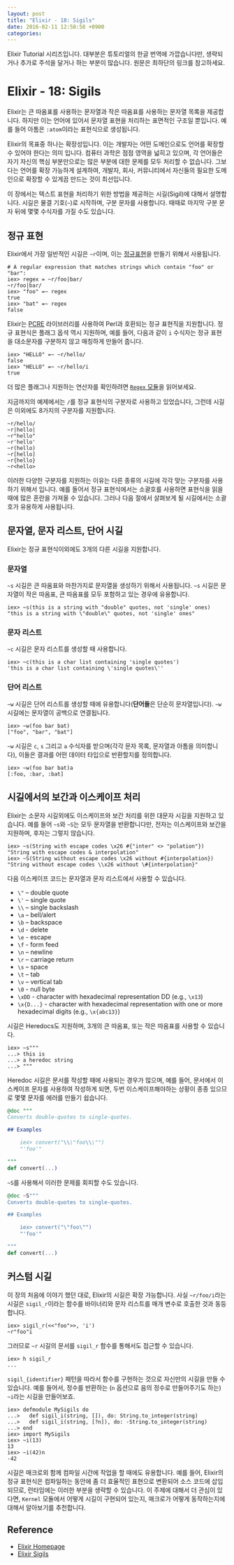 ```yaml
---
layout: post
title: "Elixir - 18: Sigils"
date: 2016-02-11 12:58:58 +0900
categories:
---
```


Elixir Tutorial 시리즈입니다. 대부분은 튜토리얼의 한글 번역에 가깝습니다만, 생략되거나 추가로 주석을 달거나 하는 부분이 많습니다. 원문은 최하단의 링크를 참고하세요.

# Elixir - 18: Sigils

Elixir는 큰 따옴표를 사용하는 문자열과 작은 따옴표를 사용하는 문자열 목록을 제공합니다. 하지만 이는 언어에 있어서 문자열 표현을 처리하는 표면적인 구조일 뿐입니다. 예를 들어 아톰은 `:atom`이라는 표현식으로 생성됩니다.

Elixir의 목표중 하나는 확장성입니다. 이는 개발자는 어떤 도메인으로도 언어를 확장할 수 있어야 한다는 의미 입니다. 컴퓨터 과학은 점점 영역을 넓히고 있으며, 각 언어들은 자기 자신의 핵심 부분만으로는 많은 부분에 대한 문제를 모두 처리할 수 없습니다. 그보다는 언어를 확장 가능하게 설계하여, 개발자, 회사, 커뮤니티에서 자신들의 필요한 도메인으로 확장할 수 있게끔 만드는 것이 최선입니다.

이 장에서는 텍스트 표현을 처리하기 위한 방법을 제공하는 시길(Sigil)에 대해서 설명합니다. 시길은 물결 기호(`~`)로 시작하며, 구분 문자를 사용합니다. 때때로 마지막 구분 문자 뒤에 몇몇 수식자를 가질 수도 있습니다.

## 정규 표현

Elixir에서 가장 일반적인 시길은 `~r`이며, 이는 [정규표현](https://ko.wikipedia.org/wiki/정규_표현식)을 만들기 위해서 사용됩니다.

```iex
# A regular expression that matches strings which contain "foo" or "bar":
iex> regex = ~r/foo|bar/
~r/foo|bar/
iex> "foo" =~ regex
true
iex> "bat" =~ regex
false
```

Elixir는 [PCRE](http://www.pcre.org/) 라이브러리를 사용하여 Perl과 호환되는 정규 표현직을 지원합니다. 정규 표현식은 플래그 옵셕 역시 지원하며, 예를 들어, 다음과 같이 `i` 수식자는 정규 표현을 대소문자를 구분하지 않고 매칭하게 만들어 줍니다.

```iex
iex> "HELLO" =~ ~r/hello/
false
iex> "HELLO" =~ ~r/hello/i
true
```

더 많은 플래그나 지원하는 연산자를 확인하려면 [`Regex` 모듈](http://elixir-lang.org/docs/stable/elixir/Regex.html)을 읽어보세요.

지금까지의 예제에서는 `/`를 정규 표현식의 구분자로 사용하고 있었습니다, 그런데 시길은 이외에도 8가지의 구분자를 지원합니다.

```
~r/hello/
~r|hello|
~r"hello"
~r'hello'
~r(hello)
~r[hello]
~r{hello}
~r<hello>
```

이러한 다양한 구분자를 지원하는 이유는 다른 종류의 시길에 각각 맞는 구분자를 사용하기 위해서 입니다. 예를 들어서 정규 표현식에서는 소괄호를 사용하면 표현식을 읽을 때에 많은 혼란을 가져올 수 있습니다. 그러나 다음 절에서 살펴보게 될 시길에서는 소괄호가 유용하게 사용됩니다.

## 문자열, 문자 리스트, 단어 시길

Elixir는 정규 표현식이외에도 3개의 다른 시길을 지원합니다.

### 문자열

`~s` 시길은 큰 따옴표와 마찬가지로 문자열을 생성하기 위해서 사용됩니다. `~s` 시길은 문자열이 작은 따옴표, 큰 따옴표를 모두 포함하고 있는 경우에 유용합니다.

```iex
iex> ~s(this is a string with "double" quotes, not 'single' ones)
"this is a string with \"double\" quotes, not 'single' ones"
```

### 문자 리스트

`~c` 시길은 문자 리스트를 생성할 때 사용합니다.

```iex
iex> ~c(this is a char list containing 'single quotes')
'this is a char list containing \'single quotes\''
```

### 단어 리스트

`~w` 시길은 단어 리스트를 생성할 때에 유용합니다(**단어들**은 단순히 문자열입니다). `~w` 시길에는 문자열이 공백으로 연결됩니다.

```iex
iex> ~w(foo bar bat)
["foo", "bar", "bat"]
```

`~w` 시길은 `c`, `s` 그리고 `a` 수식자를 받으며(각각 문자 목록, 문자열과 아톰을 의미합니다), 이들은 결과를 어떤 데이터 타입으로 반환할지를 정의합니다.

```iex
iex> ~w(foo bar bat)a
[:foo, :bar, :bat]
```

## 시길에서의 보간과 이스케이프 처리

Elixir는 소문자 시길외에도 이스케이프와 보간 처리를 위한 대문자 시길을 지원하고 있습니다. 예를 들어 `~s`와 `~S`는 모두 문자열을 반환합니다만, 전자는 이스케이프와 보간을 지원하며, 후자는 그렇지 않습니다.

```iex
iex> ~s(String with escape codes \x26 #{"inter" <> "polation"})
"String with escape codes & interpolation"
iex> ~S(String without escape codes \x26 without #{interpolation})
"String without escape codes \\x26 without \#{interpolation}"
```

다음 이스케이프 코드는 문자열과 문자 리스트에서 사용할 수 있습니다.

* `\"` – double quote
* `\'` – single quote
* `\\` – single backslash
* `\a` – bell/alert
* `\b` – backspace
* `\d` - delete
* `\e` - escape
* `\f` - form feed
* `\n` – newline
* `\r` – carriage return
* `\s` – space
* `\t` – tab
* `\v` – vertical tab
* `\0` - null byte
* `\xDD` - character with hexadecimal representation DD (e.g., `\x13`)
* `\x{D...}` - character with hexadecimal representation with one or more hexadecimal digits (e.g., `\x{abc13}`)

시길은 Heredocs도 지원하며, 3개의 큰 따옴표, 또는 작은 따옴표를 사용할 수 있습니다.

```iex
iex> ~s"""
...> this is
...> a heredoc string
...> """
```

Heredoc 시길은 문서를 작성할 때에 사용되는 경우가 많으며, 예를 들어, 문서에서 이스케이프 문자를 사용하여 작성하게 되면, 두번 이스케이프해야하는 상황이 종종 있으므로 몇몇 문자를 에러를 만들기 쉽습니다.

```elixir
@doc """
Converts double-quotes to single-quotes.

## Examples

    iex> convert("\\\"foo\\\"")
    "'foo'"

"""
def convert(...)
```

`~S`를 사용해서 이러한 문제를 회피할 수도 있습니다.

```elixir
@doc ~S"""
Converts double-quotes to single-quotes.

## Examples

    iex> convert("\"foo\"")
    "'foo'"

"""
def convert(...)
```

## 커스텀 시길

이 장의 처음에 이야기 했던 대로, Elixir의 시길은 확장 가능합니다. 사실 `~r/foo/i`라는 시길은 `sigil_r`이라는 함수를 바이너리와 문자 리스트를 매개 변수로 호출한 것과 동등합니다.

```iex
iex> sigil_r(<<"foo">>, 'i')
~r"foo"i
```

그러므로 `~r` 시길의 문서를 `sigil_r` 함수를 통해서도 접근할 수 있습니다.

```iex
iex> h sigil_r
...
```

`sigil_{identifier}` 패턴을 따라서 함수를 구현하는 것으로 자신만의 시길을 만들 수 있습니다. 예를 들어서, 정수를 반환하는 (`n` 옵션으로 음의 정수로 만들어주기도 하는) `~i`라는 시길을 만들어보죠.

```iex
iex> defmodule MySigils do
...>   def sigil_i(string, []), do: String.to_integer(string)
...>   def sigil_i(string, [?n]), do: -String.to_integer(string)
...> end
iex> import MySigils
iex> ~i(13)
13
iex> ~i(42)n
-42
```

시길은 매크로외 함께 컴파일 시간에 작업을 할 때에도 유용합니다. 예를 들어, Elixir의 정규 표현식은 컴파일하는 동안에 좀 더 효율적인 표현으로 변환되어 소스 코드에 삽입되므로, 런타임에는 이러한 부분을 생략할 수 있습니다. 이 주제에 대해서 더 관심이 있다면, `Kernel` 모듈에서 어떻게 시길이 구현되어 있는지, 매크로가 어떻게 동작하는지에 대해서 알아보기를 추천합니다.

## Reference
 * [Elixir Homepage](http://elixir-lang.org)
 * [Elixir Sigils](http://elixir-lang.org/getting-started/sigils.html)
